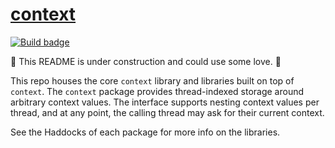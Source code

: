 # [context][]

[![Build badge][]][build]

🚧 This README is under construction and could use some love. 🚧

This repo houses the core `context` library and libraries built on top
of `context`. The `context` package provides thread-indexed storage
around arbitrary context values. The interface supports nesting context
values per thread, and at any point, the calling thread may ask for
their current context.

See the Haddocks of each package for more info on the libraries.

[context]: https://github.com/jship/context
[Build badge]: https://img.shields.io/travis/jship/context?logo=travis
[build]: https://travis-ci.org/jship/context
